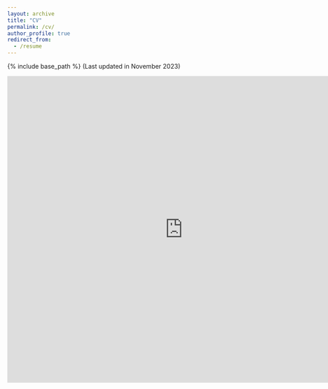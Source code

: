 ```yaml
---
layout: archive
title: "CV"
permalink: /cv/
author_profile: true
redirect_from:
  - /resume
---
```


{% include base_path %}
(Last updated in November 2023)
<!-- This is a comment -->
<!---<embed src="https://github.com/vanshajkhattar/vanshajkhattar.github.io/blob/master/Vanshaj_CV.pdf" width="800px" height="700px" /> --->
<embed src="https://raw.githubusercontent.com/vanshajkhattar/vanshajkhattar.github.io/master/Khattar_Resume_Nov20.pdf" width="800px" height="700px" />

